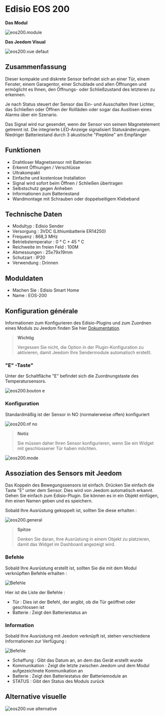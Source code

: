 # Edisio EOS 200

**Das Modul**

![eos200.module](images/eos200/eos200.module.jpg)

**Das Jeedom Visual**

![eos200.vue defaut](images/eos200/eos200.vue-defaut.jpg)

## Zusammenfassung

Dieser kompakte und diskrete Sensor befindet sich an einer Tür, einem Fenster, einem Garagentor, einer Schublade und allen Öffnungen und ermöglicht es Ihnen, den Öffnungs- oder Schließzustand des letzteren zu erkennen.

Je nach Status steuert der Sensor das Ein- und Ausschalten Ihrer Lichter, das Schließen oder Öffnen der Rollläden oder sogar das Auslösen eines Alarms über ein Szenario.

Das Signal wird nur gesendet, wenn der Sensor von seinem Magnetelement getrennt ist. Die integrierte LED-Anzeige signalisiert Statusänderungen. Niedriger Batteriestand durch 3 akustische "Pieptöne" am Empfänger

## Funktionen

-   Drahtloser Magnetsensor mit Batterien
-   Erkennt Öffnungen / Verschlüsse
-   Ultrakompakt
-   Einfache und kostenlose Installation
-   Signal wird sofort beim Öffnen / Schließen übertragen
-   Selbstschutz gegen Anheben
-   Informationen zum Batteriestand
-   Wandmontage mit Schrauben oder doppelseitigem Klebeband

## Technische Daten

-   Modultyp : Edisio Sender
-   Versorgung : 3VDC (Lithiumbatterie ER14250)
-   Frequenz : 868,3 MHz
-   Betriebstemperatur : 0 ° C + 45 ° C
-   Reichweite im freien Feld : 100M
-   Abmessungen : 25x79x19mm
-   Schutzart : IP20
-   Verwendung : Drinnen

## Moduldaten

-   Machen Sie : Edisio Smart Home
-   Name : EOS-200

## Konfiguration générale

Informationen zum Konfigurieren des Edisio-Plugins und zum Zuordnen eines Moduls zu Jeedom finden Sie hier [Dokumentation](https://doc.jeedom.com/de_DE/plugins/automation%20protocol/edisio/).

> **Wichtig**
>
> Vergessen Sie nicht, die Option in der Plugin-Konfiguration zu aktivieren, damit Jeedom Ihre Sendermodule automatisch erstellt.

### "E" -Taste"

Unter der Schaltfläche "E" befindet sich die Zuordnungstaste des Temperatursensors.

![eos200.bouton e](images/eos200/eos200.bouton-e.jpg)

### Konfiguration

Standardmäßig ist der Sensor in NO (normalerweise offen) konfiguriert

![eos200.nf no](images/eos200/eos200.nf-no.jpg)

> **Notiz**
>
> Sie müssen daher Ihren Sensor konfigurieren, wenn Sie ein Widget mit geschlossener Tür haben möchten.

![eos200.mode](images/eos200/eos200.mode.jpg)

## Assoziation des Sensors mit Jeedom

Das Koppeln des Bewegungssensors ist einfach. Drücken Sie einfach die Taste "E" unter dem Sensor. Dies wird von Jeedom automatisch erkannt. Gehen Sie einfach zum Edisio-Plugin. Sie können es in ein Objekt einfügen, ihm einen Namen geben und es speichern.

Sobald Ihre Ausrüstung gekoppelt ist, sollten Sie diese erhalten :

![eos200.general](images/eos200/eos200.general.jpg)

> **Spitze**
>
> Denken Sie daran, Ihre Ausrüstung in einem Objekt zu platzieren, damit das Widget im Dashboard angezeigt wird.

### Befehle 

Sobald Ihre Ausrüstung erstellt ist, sollten Sie die mit dem Modul verknüpften Befehle erhalten :

![Befehle](images/eos200/eos200.commandes.jpg)

Hier ist die Liste der Befehle :

-   Tür : Dies ist der Befehl, der angibt, ob die Tür geöffnet oder geschlossen ist
-   Batterie : Zeigt den Batteriestatus an

### Information

Sobald Ihre Ausrüstung mit Jeedom verknüpft ist, stehen verschiedene Informationen zur Verfügung :

![Befehle](images/eos200/eos200.informations.jpg)

-   Schaffung : Gibt das Datum an, an dem das Gerät erstellt wurde
-   Kommunikation : Zeigt die letzte zwischen Jeedom und dem Modul aufgezeichnete Kommunikation an
-   Batterie : Zeigt den Batteriestatus der Batteriemodule an
-   STATUS : Gibt den Status des Moduls zurück

## Alternative visuelle

![eos200.vue alternative](images/eos200/eos200.vue-alternative.jpg)
